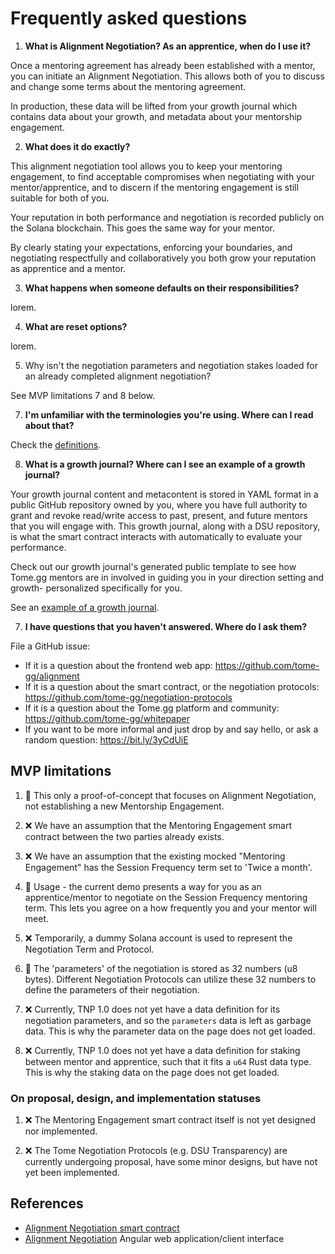 # Frequently asked questions

1. **What is Alignment Negotiation? As an apprentice, when do I use it?**

Once a mentoring agreement has already been established with a mentor, you can
initiate an Alignment Negotiation. This allows both of you to discuss and change
some terms about the mentoring agreement.

In production, these data will be lifted from your growth journal which
contains data about your growth, and metadata about your mentorship engagement.

2. **What does it do exactly?**

This alignment negotiation tool allows you to keep your mentoring engagement, to find
acceptable compromises when negotiating with your mentor/apprentice, and to discern 
if the mentoring engagement is still suitable for both of you.

Your reputation in both performance and negotiation is recorded publicly on the Solana blockchain.
This goes the same way for your mentor.

By clearly stating your expectations, enforcing your boundaries, and negotiating respectfully and
collaboratively you both grow your reputation as apprentice and a mentor.

3. **What happens when someone defaults on their responsibilities?**

lorem.

4. **What are reset options?**

lorem.

5. Why isn't the negotiation parameters and negotiation stakes loaded for an already completed alignment negotiation?

See MVP limitations 7 and 8 below.

7. **I'm unfamiliar with the terminologies you're using. Where can I read about that?**

Check the [definitions](definitions.md).

8. **What is a growth journal? Where can I see an example of a growth journal?**

Your growth journal content and metacontent is stored in YAML format in a public GitHub repository owned by you, where you have full authority to grant and revoke read/write access to past, present, and future mentors that you will engage with. This growth journal, along with a DSU repository, is what the smart contract interacts with automatically to evaluate your performance.

Check out our growth journal's generated public template to see how Tome.gg mentors are in involved in guiding you in your direction setting and growth- personalized specifically for you.

See an [example of a growth journal](https://www.tome.gg/assets/growth-report.pdf).

7. **I have questions that you haven't answered. Where do I ask them?**

File a GitHub issue:

- If it is a question about the frontend web app: https://github.com/tome-gg/alignment
- If it is a question about the smart contract, or the negotiation protocols: https://github.com/tome-gg/negotiation-protocols
- If it is a question about the Tome.gg platform and community: https://github.com/tome-gg/whitepaper
- If you want to be more informal and just drop by and say hello, or ask a random question: https://bit.ly/3yCdUiE

## MVP limitations

1. 📝 This only a proof-of-concept that focuses on Alignment Negotiation, not establishing a new Mentorship Engagement.

2. ❌ We have an assumption that the Mentoring Engagement smart contract between the two parties already exists.

3. ❌ We have an assumption that the existing mocked "Mentoring Engagement" has the Session Frequency term set to 'Twice a month'.

4. 📝 Usage - the current demo presents a way for you as an apprentice/mentor to negotiate on the Session Frequency mentoring term.
   This lets you agree on a how frequently you and your mentor will meet.

5. ❌ Temporarily, a dummy Solana account is used to represent the Negotiation Term and Protocol.

6. 📝 The 'parameters' of the negotiation is stored as 32 numbers (u8 bytes). Different Negotiation Protocols can utilize 
these 32 numbers to define the parameters of their negotiation.

7. ❌ Currently, TNP 1.0 does not yet have a data definition for its negotiation parameters, and so the 
`parameters` data is left as garbage data. This is why the parameter data on the page does not get loaded.

8. ❌ Currently, TNP 1.0 does not yet have a data definition for staking between mentor and apprentice, such that it fits
a `u64` Rust data type. This is why the staking data on the page does not get loaded.

### On proposal, design, and implementation statuses

1. ❌ The Mentoring Engagement smart contract itself is not yet designed nor implemented.

2. ❌ The Tome Negotiation Protocols (e.g. DSU Transparency) are currently undergoing proposal, have some minor designs, 
   but have not yet been implemented. 





## References

- [Alignment Negotiation smart contract](https://github.com/tome-gg/negotiation-protocols)
- [Alignment Negotiation](https://github.com/tome-gg/alignment) Angular web application/client interface